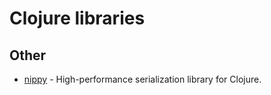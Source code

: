 # Clojure libraries

## Other

- [nippy](https://github.com/ptaoussanis/nippy) - High-performance serialization library for Clojure.
